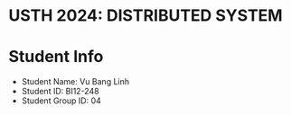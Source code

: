 USTH 2024: DISTRIBUTED SYSTEM
=====================================================

Student Info
=========================

* Student Name: Vu Bang Linh
* Student ID: BI12-248
* Student Group ID: 04
